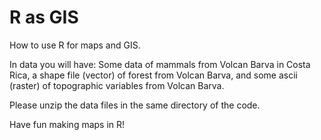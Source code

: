 R as GIS
========

How to use R for maps and GIS.

In data you will have: Some data of mammals from Volcan Barva in Costa Rica, a shape file (vector) of forest from Volcan Barva, and some ascii (raster) of topographic variables from Volcan Barva.  

Please unzip the data files in the same directory of the code.

Have fun making maps in R!
